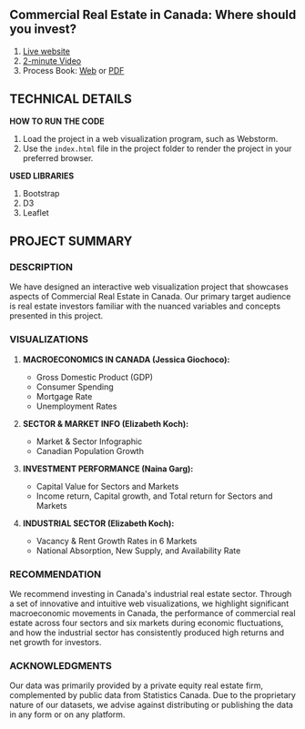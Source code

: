 ## **Commercial Real Estate in Canada: Where should you invest?**

1. [Live website](https://bizzyk.github.io/cs171project/)
2. [2-minute Video](https://youtube.com)
3. Process Book: [Web](process-book.md) or [PDF](Process-Book-Invest-Real-Estate.pdf)

## **TECHNICAL DETAILS**

**HOW TO RUN THE CODE**
1. Load the project in a web visualization program, such as Webstorm.
2. Use the `index.html` file in the project folder to render the project in your preferred browser.
   
**USED LIBRARIES**
1. Bootstrap
2. D3
3. Leaflet

## **PROJECT SUMMARY**

### **DESCRIPTION**

We have designed an interactive web visualization project that showcases aspects of Commercial Real Estate in Canada. Our primary target audience is real estate investors familiar with the nuanced variables and concepts presented in this project. 

### VISUALIZATIONS

1. **MACROECONOMICS IN CANADA (Jessica Giochoco):**
   - Gross Domestic Product (GDP)
   - Consumer Spending
   - Mortgage Rate
   - Unemployment Rates

2. **SECTOR & MARKET INFO (Elizabeth Koch):**
   - Market & Sector Infographic
   - Canadian Population Growth

3. **INVESTMENT PERFORMANCE (Naina Garg):**
   - Capital Value for Sectors and Markets
   - Income return, Capital growth, and Total return for Sectors and Markets
   
4. **INDUSTRIAL SECTOR (Elizabeth Koch):**
   - Vacancy & Rent Growth Rates in 6 Markets
   - National Absorption, New Supply, and Availability Rate 

### **RECOMMENDATION**

We recommend investing in Canada's industrial real estate sector. Through a set of innovative and intuitive web visualizations, we highlight significant macroeconomic movements in Canada, the performance of commercial real estate across four sectors and six markets during economic fluctuations, and how the industrial sector has consistently produced high returns and net growth for investors. 

### **ACKNOWLEDGMENTS**

Our data was primarily provided by a private equity real estate firm, complemented by public data from Statistics Canada. Due to the proprietary nature of our datasets, we advise against distributing or publishing the data in any form or on any platform.

